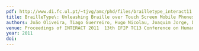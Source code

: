 ```yaml
---
pdf: http://www.di.fc.ul.pt/~tjvg/amc/phd/files/brailletype_interact11.pdf
title: BrailleType\: Unleashing Braille over Touch Screen Mobile Phones  BEST SHORT PAPER AWARD
authors: João Oliveira, Tiago Guerreiro, Hugo Nicolau, Joaquim Jorge, Daniel Gonçalves
venue: Proceedings of INTERACT 2011  13th IFIP TC13 Conference on Human-Computer Interaction. Lisboa, Portugal, September, 2011
year: 2011
doi: 
---
```

